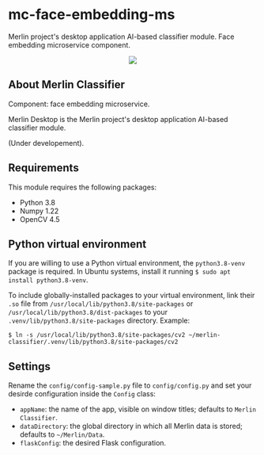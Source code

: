 # mc-face-embedding-ms
Merlin project's desktop application AI-based classifier module. Face embedding microservice component.

<p align="center"><a href="https://github.com/juancrrn/merlin-mobile" target="_blank"><img src="https://juancrrn.io/img/merlin-github-header-rgb-expanded.svg"></a></p>

## About Merlin Classifier

Component: face embedding microservice.

Merlin Desktop is the Merlin project's desktop application AI-based classifier module.

(Under developement).

## Requirements

This module requires the following packages:

- Python 3.8
- Numpy 1.22
- OpenCV 4.5

## Python virtual environment

If you are willing to use a Python virtual environment, the `python3.8-venv` package is required. In Ubuntu systems, install it running `$ sudo apt install python3.8-venv`.

To include globally-installed packages to your virtual environment, link their `.so` file from `/usr/local/lib/python3.8/site-packages` or `/usr/local/lib/python3.8/dist-packages` to your `.venv/lib/python3.8/site-packages` directory. Example:

```console
$ ln -s /usr/local/lib/python3.8/site-packages/cv2 ~/merlin-classifier/.venv/lib/python3.8/site-packages/cv2
```

## Settings

Rename the `config/config-sample.py` file to `config/config.py` and set your desirde configuration inside the `Config` class:

- `appName`: the name of the app, visible on window titles; defaults to `Merlin Classifier`.
- `dataDirectory`: the global directory in which all Merlin data is stored; defaults to `~/Merlin/Data`.
- `flaskConfig`: the desired Flask configuration.
